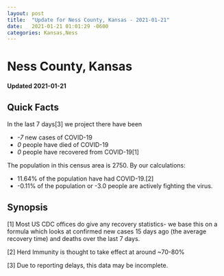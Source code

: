 ```yaml
---
layout: post
title:  "Update for Ness County, Kansas - 2021-01-21"
date:   2021-01-21 01:01:29 -0600
categories: Kansas,Ness
---
```


# Ness County, Kansas
#### Updated 2021-01-21

## Quick Facts

In the last 7 days[3] we project there have been
- *-7* new cases of COVID-19
- *0* people have died of COVID-19
- *0* people have recovered from COVID-19[1]

The population in this census area is 2750. By our calculations:
- 11.64% of the population have had COVID-19.[2]
- -0.11% of the population or -3.0 people are actively fighting the virus.

## Synopsis




[1] Most US CDC offices do give any recovery statistics- we base this on a formula which looks at confirmed new cases
15 days ago (the average recovery time) and deaths over the last 7 days.

[2] Herd Immunity is thought to take effect at around ~70-80%

[3] Due to reporting delays, this data may be incomplete.
 
    